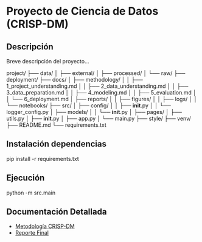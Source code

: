 # Proyecto de Ciencia de Datos (CRISP-DM)

## Descripción
Breve descripción del proyecto...

project/
├── data/
│   ├── external/
│   ├── processed/
│   └── raw/
├── deployment/
├── docs/
│   ├── methodology/
│   │   ├── 1_project_understanding.md
│   │   ├── 2_data_understanding.md
│   │   ├── 3_data_preparation.md
│   │   ├── 4_modeling.md
│   │   ├── 5_evaluation.md
│   │   └── 6_deployment.md
│   ├── reports/
│   │   ├── figures/
│   │   ├── logs/
│   │   └── notebooks/
├── src/
│   ├── config/
│   │   ├── __init__.py
│   │   └── logger_config.py
│   ├── models/
│   │   └── __init__.py
│   ├── pages/
│   ├── utils.py
│   ├── __init__.py
│   ├── app.py
│   └── main.py
├── style/
├── venv/
├── README.md
└── requirements.txt

## Instalación dependencias
pip install -r requirements.txt

## Ejecución
python -m src.main

## Documentación Detallada
- [Metodología CRISP-DM](docs/methodology/)
- [Reporte Final](docs/reports/final_report.pdf)

